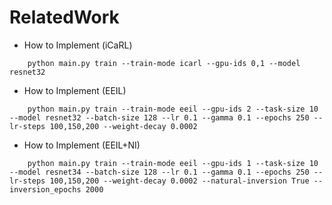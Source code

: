 # RelatedWork

- How to Implement (iCaRL)
```
    python main.py train --train-mode icarl --gpu-ids 0,1 --model resnet32
```

- How to Implement (EEIL)
```
    python main.py train --train-mode eeil --gpu-ids 2 --task-size 10 --model resnet32 --batch-size 128 --lr 0.1 --gamma 0.1 --epochs 250 --lr-steps 100,150,200 --weight-decay 0.0002
```

- How to Implement (EEIL+NI)
```
    python main.py train --train-mode eeil --gpu-ids 1 --task-size 10 --model resnet34 --batch-size 128 --lr 0.1 --gamma 0.1 --epochs 250 --lr-steps 100,150,200 --weight-decay 0.0002 --natural-inversion True --inversion_epochs 2000
``` 